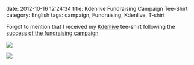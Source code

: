 date: 2012-10-16 12:24:34
title: Kdenlive Fundraising Campaign Tee-Shirt
category: English
tags: campaign, Fundraising, Kdenlive, T-shirt

Forgot to mention that I received my [Kdenlive](http://kdenlive.org) tee-shirt following the [success of the fundraising campaign](http://kevin.deldycke.com/2012/05/kdenlive-fundraising-campaign-tremendous-success/)

![](/uploads/2012/kdenlive-fundraising-campaign-tee-shirt-back.jpg)

![](/uploads/2012/kdenlive-fundraising-campaign-tee-shirt-front.jpg)

